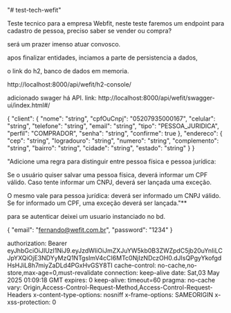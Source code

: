 "# test-tech-wefit" 

Teste tecnico para a empresa Webfit, neste teste faremos um endpoint para cadastro de pessoa, preciso saber se vender ou compra?

será um prazer imenso atuar convosco.


apos finalizar entidades, inciamos a parte de persistencia a dados, 

o link do h2, banco de dados em memoria.

http://localhost:8000/api/wefit/h2-console/

adicionado swager há API.
link: http://localhost:8000/api/wefit/swagger-ui/index.html#/

{
  "client": {
    "nome": "string",
    "cpfOuCnpj": "05207935000167",
    "celular": "string",
    "telefone": "string",
    "email": "string",
    "tipo": "PESSOA_JURIDICA",
    "perfil": "COMPRADOR",
    "senha": "string",
    "confirme": true
  },
  "endereco": {
    "cep": "string",
    "logradouro": "string",
    "numero": "string",
    "complemento": "string",
    "bairro": "string",
    "cidade": "string",
    "estado": "string"
  }
}

"Adicione uma regra para distinguir entre pessoa física e pessoa jurídica:

Se o usuário quiser salvar uma pessoa física, deverá informar um CPF válido. Caso tente informar um CNPJ, deverá ser lançada uma exceção.

O mesmo vale para pessoa jurídica: deverá ser informado um CNPJ válido. Se for informado um CPF, uma exceção deverá ser lançada."**


para se autenticar deixei um usuario instanciado no bd.

{
  "email": "fernando@wefit.com.br",
  "password": "1234"
}

authorization: Bearer eyJhbGciOiJIUzI1NiJ9.eyJzdWIiOiJmZXJuYW5kb0B3ZWZpdC5jb20uYnIiLCJpYXQiOjE3NDYyMzQ1NTgsImV4cCI6MTc0NjIzNDczOH0.dJIsQPgyYkofgdHsHJiL8h7miyZaDLd4PGxHvGSY8TI 
 cache-control: no-cache,no-store,max-age=0,must-revalidate 
 connection: keep-alive 
 date: Sat,03 May 2025 01:09:18 GMT 
 expires: 0 
 keep-alive: timeout=60 
 pragma: no-cache 
 vary: Origin,Access-Control-Request-Method,Access-Control-Request-Headers 
 x-content-type-options: nosniff 
 x-frame-options: SAMEORIGIN 
 x-xss-protection: 0 
 
 
 